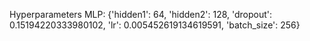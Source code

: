 Hyperparameters MLP: {'hidden1': 64, 'hidden2': 128, 'dropout': 0.15194220333980102, 'lr': 0.005452619134619591, 'batch_size': 256}

